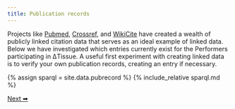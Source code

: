 ```yaml
---
title: Publication records
---
```


Projects like
[Pubmed](https://pubmed.ncbi.nlm.nih.gov/),
[Crossref](https://crossref.org),
and [WikiCite](http://wikicite.org/) have created a wealth
of publicly linked citation data that serves as an ideal
example of linked data. Below we have investigated which
entries currently exist for the Performers participating
in ΔTissue. A useful first experiment with creating linked
data is to verify your own publication records, creating
an entry if necessary.

{% assign sparql = site.data.pubrecord %}
{% include_relative sparql.md %}

[Next ➡](./tnbc.html)
